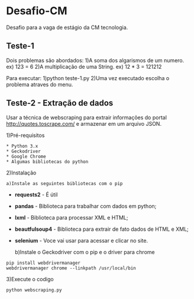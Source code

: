 # Desafio-CM
Desafio para a vaga de estágio da CM tecnologia.

## Teste-1
Dois problemas são abordados:
	1)A soma dos algarismos de um numero.
		ex) 123 = 6
	2)A multiplicação de uma String.
		ex) 12 * 3 = 121212

Para executar: 
	1)python teste-1.py
	2)Uma vez executado escolha o problema atraves do menu.
	
## Teste-2 - Extração de dados
Usar a técnica de webscraping para extrair informações do portal http://quotes.toscrape.com/ e armazenar em um arquivo JSON.

1)Pré-requisitos

	* Python 3.x
	* Geckodriver
	* Google Chrome
	* Algumas bibliotecas do python

2)Instalação

	a)Instale as seguintes bibliotecas com o pip
	
* **requests2** - É útil
* **pandas** - Biblioteca para trabalhar com dados em python;
* **lxml** - Biblioteca para processar XML e HTML;
* **beautfulsoup4** - Biblioteca para extrair de fato dados de HTML e XML;
* **selenium** - Voce vai usar para acessar e clicar no site.
	 
	b)Instale o Geckodriver com o pip e o driver para chrome
```	 
pip install webdrivermanager
webdrivermanager chrome --linkpath /usr/local/bin
```

3)Execute o codigo
```
python webscraping.py
```


	